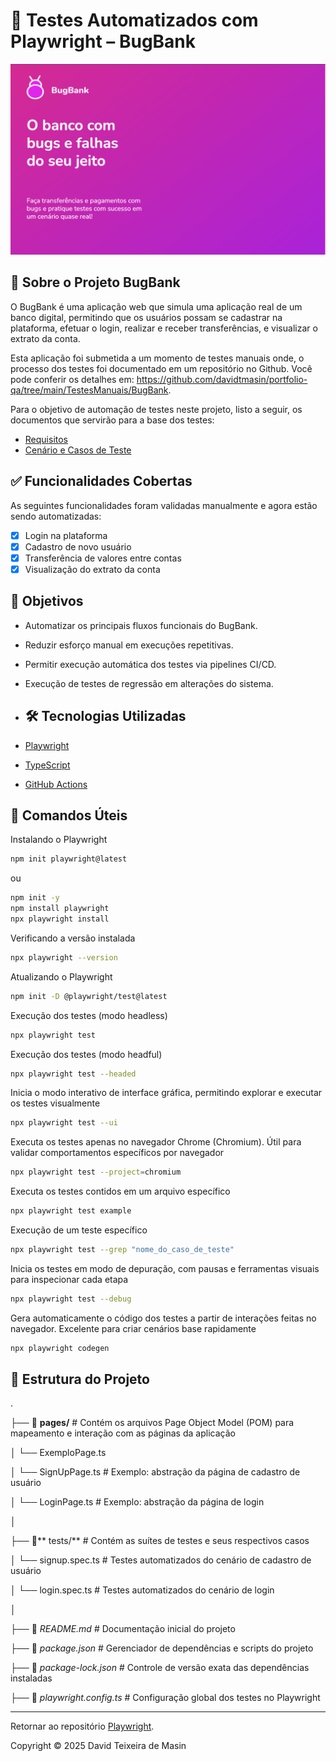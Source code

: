 # 🧪 Testes Automatizados com Playwright – BugBank

<img src="https://github.com/davidtmasin/portfolio-qa/blob/main/.medias/media-bugbank.png">

## 📌 Sobre o Projeto BugBank

O BugBank é uma aplicação web que simula uma aplicação real de um banco digital, permitindo que os usuários possam se cadastrar na plataforma, efetuar o login, realizar e receber transferências, e visualizar o extrato da conta.

Esta aplicação foi submetida a um momento de testes manuais onde, o processo dos testes foi documentado em um repositório no Github. Você pode conferir os detalhes em: https://github.com/davidtmasin/portfolio-qa/tree/main/TestesManuais/BugBank.

Para o objetivo de automação de testes neste projeto, listo a seguir, os documentos que servirão para a base dos testes:

- [Requisitos](https://github.com/davidtmasin/portfolio-qa/blob/main/TestesManuais/BugBank/1-Requisitos-do-Projeto.md)
- [Cenário e Casos de Teste](https://github.com/davidtmasin/portfolio-qa/blob/main/TestesManuais/BugBank/3-Cenarios-e-Casos-de-Teste.md)

## ✅ Funcionalidades Cobertas

As seguintes funcionalidades foram validadas manualmente e agora estão sendo automatizadas:

- [x] Login na plataforma
- [x] Cadastro de novo usuário
- [x] Transferência de valores entre contas
- [x] Visualização do extrato da conta

## 🎯 Objetivos

- Automatizar os principais fluxos funcionais do BugBank.
- Reduzir esforço manual em execuções repetitivas.
- Permitir execução automática dos testes via pipelines CI/CD.
- Execução de testes de regressão em alterações do sistema.

- ## 🛠 Tecnologias Utilizadas

- [Playwright](https://playwright.dev/)
- [TypeScript](https://www.typescriptlang.org/)
- [GitHub Actions](https://docs.github.com/pt/actions)

## 🚀 Comandos Úteis

Instalando o Playwright

```bash
npm init playwright@latest


```

ou

```bash
npm init -y
npm install playwright
npx playwright install


```

Verificando a versão instalada

```bash
npx playwright --version


```

Atualizando o Playwright

```bash
npm init -D @playwright/test@latest


```

Execução dos testes (modo headless)

```bash
npx playwright test


```

Execução dos testes (modo headful)

```bash
npx playwright test --headed


```

Inicia o modo interativo de interface gráfica, permitindo explorar e executar os testes visualmente

```bash
npx playwright test --ui


```

Executa os testes apenas no navegador Chrome (Chromium). Útil para validar comportamentos específicos por navegador

```bash
npx playwright test --project=chromium


```

Executa os testes contidos em um arquivo específico

```bash
npx playwright test example


```

Execução de um teste específico

```bash
npx playwright test --grep "nome_do_caso_de_teste"


```

Inicia os testes em modo de depuração, com pausas e ferramentas visuais para inspecionar cada etapa

```bash
npx playwright test --debug


```

Gera automaticamente o código dos testes a partir de interações feitas no navegador. Excelente para criar cenários base rapidamente

```bash
npx playwright codegen


```

## 🧪 Estrutura do Projeto

.

├── 📁 **pages/** # Contém os arquivos Page Object Model (POM) para mapeamento e interação com as páginas da aplicação

│ └── ExemploPage.ts

│ └── SignUpPage.ts # Exemplo: abstração da página de cadastro de usuário

│ └── LoginPage.ts # Exemplo: abstração da página de login

│

├── 📁** tests/** # Contém as suítes de testes e seus respectivos casos

│ └── signup.spec.ts # Testes automatizados do cenário de cadastro de usuário

│ └── login.spec.ts # Testes automatizados do cenário de login

│

├── 📄 _README.md_ # Documentação inicial do projeto

├── 📄 _package.json_ # Gerenciador de dependências e scripts do projeto

├── 📄 _package-lock.json_ # Controle de versão exata das dependências instaladas

├── 📄 _playwright.config.ts_ # Configuração global dos testes no Playwright

---

Retornar ao repositório [Playwright](https://github.com/davidtmasin/playwright).

Copyright © 2025 David Teixeira de Masin
